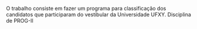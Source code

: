 O trabalho consiste em fazer um programa para classificação dos candidatos que
participaram do vestibular da Universidade UFXY. Disciplina de PROG-II
